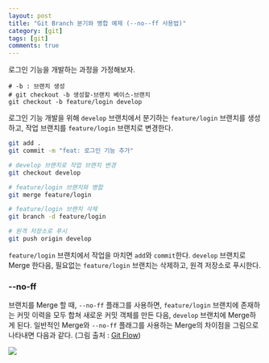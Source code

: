 ```yaml
---
layout: post
title: "Git Branch 분기와 병합 예제 (--no--ff 사용법)"
category: [git]
tags: [git]
comments: true
---
```


로그인 기능을 개발하는 과정을 가정해보자.

```console
# -b : 브랜치 생성
# git checkout -b 생성할-브랜치 베이스-브랜치
git checkout -b feature/login develop
```

로그인 기능 개발을 위해 `develop` 브랜치에서 분기하는 `feature/login` 브랜치를 생성하고, 작업 브랜치를 `feature/login` 브랜치로 변경한다.

```bash
git add .
git commit -m "feat: 로그인 기능 추가"

# develop 브랜치로 작업 브랜치 변경
git checkout develop

# feature/login 브랜치와 병합
git merge feature/login

# feature/login 브랜치 삭제
git branch -d feature/login

# 원격 저장소로 푸시
git push origin develop
```

`feature/login` 브랜치에서 작업을 마치면 `add`와 `commit`한다. `develop` 브랜치로 Merge 한다음, 필요없는 `feature/login` 브랜치는 삭제하고, 원격 저장소로 푸시한다.

### --no-ff

브랜치를 Merge 할 때, `--no-ff` 플래그를 사용하면, `feature/login` 브랜치에 존재하는 커밋 이력을 모두 합쳐 새로운 커밋 객체를 만든 다음, `develop` 브랜치에 Merge하게 된다. 일반적인 Merge와 `--no-ff` 플래그를 사용하는 Merge의 차이점을 그림으로 나타내면 다음과 같다. (그림 출처 : [Git Flow](https://nvie.com/posts/a-successful-git-branching-model/))

![](../../../assets/img/contents/merge.png)
